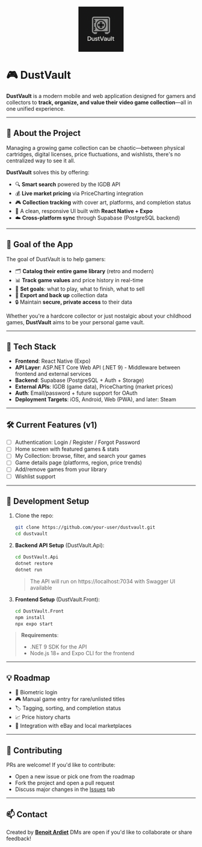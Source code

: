 <p align="center">
  <img src="logo.png" alt="DustVault Logo" width="120" height="120">
</p>

# 🎮 DustVault

**DustVault** is a modern mobile and web application designed for gamers and collectors to **track, organize, and value their video game collection**—all in one unified experience.

---

## 🧭 About the Project

Managing a growing game collection can be chaotic—between physical cartridges, digital licenses, price fluctuations, and wishlists, there's no centralized way to see it all.

**DustVault** solves this by offering:
- 🔍 **Smart search** powered by the IGDB API
- 💰 **Live market pricing** via PriceCharting integration
- 🎮 **Collection tracking** with cover art, platforms, and completion status
- 📱 A clean, responsive UI built with **React Native + Expo**
- ☁️ **Cross-platform sync** through Supabase (PostgreSQL backend)

---

## 🎯 Goal of the App

The goal of DustVault is to help gamers:

- 🗂 **Catalog their entire game library** (retro and modern)
- 📊 **Track game values** and price history in real-time
- 🎯 **Set goals**: what to play, what to finish, what to sell
- 🧾 **Export and back up** collection data
- 🔒 Maintain **secure, private access** to their data

Whether you're a hardcore collector or just nostalgic about your childhood games, **DustVault** aims to be your personal game vault.

---

## 🚀 Tech Stack

- **Frontend**: React Native (Expo)
- **API Layer**: ASP.NET Core Web API (.NET 9) - Middleware between frontend and external services
- **Backend**: Supabase (PostgreSQL + Auth + Storage)
- **External APIs**: IGDB (game data), PriceCharting (market prices)
- **Auth**: Email/password + future support for OAuth
- **Deployment Targets**: iOS, Android, Web (PWA), and later: Steam

---

## 🛠 Current Features (v1)

- [ ] Authentication: Login / Register / Forgot Password
- [ ] Home screen with featured games & stats
- [ ] My Collection: browse, filter, and search your games
- [ ] Game details page (platforms, region, price trends)
- [ ] Add/remove games from your library
- [ ] Wishlist support

---

## 🧪 Development Setup

1. Clone the repo:
   ```bash
   git clone https://github.com/your-user/dustvault.git
   cd dustvault
   ```

2. **Backend API Setup** (DustVault.Api):
   ```bash
   cd DustVault.Api
   dotnet restore
   dotnet run
   ```
   > The API will run on https://localhost:7034 with Swagger UI available

3. **Frontend Setup** (DustVault.Front):
   ```bash
   cd DustVault.Front
   npm install
   npx expo start
   ```

> **Requirements**: 
> - .NET 9 SDK for the API
> - Node.js 18+ and Expo CLI for the frontend

---

## 💡 Roadmap

* 🔐 Biometric login
* 🎮 Manual game entry for rare/unlisted titles
* 🏷️ Tagging, sorting, and completion status
* 📈 Price history charts
* 🛒 Integration with eBay and local marketplaces

---

## 🤝 Contributing

PRs are welcome! If you'd like to contribute:

* Open a new issue or pick one from the roadmap
* Fork the project and open a pull request
* Discuss major changes in the [Issues](https://github.com/your-user/dustvault/issues) tab

---

## 📫 Contact

Created by **[Benoit Ardiet](https://www.linkedin.com/in/benoitardiet/)**
DMs are open if you'd like to collaborate or share feedback!
